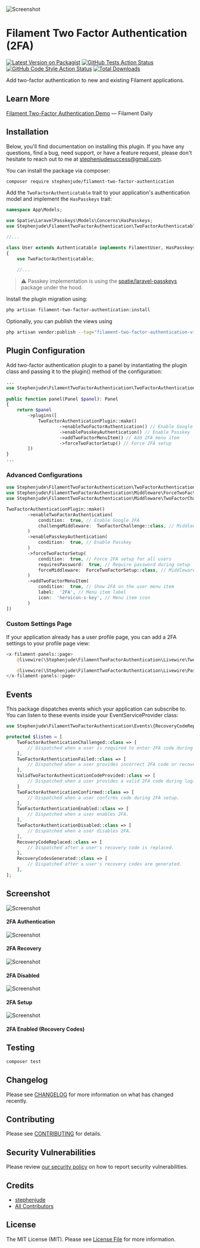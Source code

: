 ![Screenshot](https://raw.githubusercontent.com/stephenjude/filament-two-factor-authentication/main/art/banner.jpg)

# Filament Two Factor Authentication (2FA)

[![Latest Version on Packagist](https://img.shields.io/packagist/v/stephenjude/filament-two-factor-authentication.svg?style=flat-square)](https://packagist.org/packages/stephenjude/filament-two-factor-authentication)
[![GitHub Tests Action Status](https://img.shields.io/github/actions/workflow/status/stephenjude/filament-two-factor-authentication/run-tests.yml?branch=main&label=tests&style=flat-square)](https://github.com/stephenjude/filament-two-factor-authentication/actions?query=workflow%3Arun-tests+branch%3Amain)
[![GitHub Code Style Action Status](https://img.shields.io/github/actions/workflow/status/stephenjude/filament-two-factor-authentication/fix-php-code-style-issues.yml?branch=main&label=code%20style&style=flat-square)](https://github.com/stephenjude/filament-two-factor-authentication/actions?query=workflow%3A"Fix+PHP+code+styling"+branch%3Amain)
[![Total Downloads](https://img.shields.io/packagist/dt/stephenjude/filament-two-factor-authentication.svg?style=flat-square)](https://packagist.org/packages/stephenjude/filament-two-factor-authentication)

Add two-factor authentication to new and existing Filament applications.

## Learn More
[Filament Two-Factor Authentication Demo](https://www.youtube.com/watch?v=zLqKFsAmEaQ) — Filament Daily 

## Installation

Below, you'll find documentation on installing this plugin. If you have any questions, find a bug, need support, or have
a feature request, please don't hesitate to reach out to me at stephenjudesuccess@gmail.com.

You can install the package via composer:

```bash
composer require stephenjude/filament-two-factor-authentication
```

Add the `TwoFactorAuthenticatable` trait to your application's authentication model and implement the `HasPasskeys` trait:

```php
namespace App\Models;

use Spatie\LaravelPasskeys\Models\Concerns\HasPasskeys;
use Stephenjude\FilamentTwoFactorAuthentication\TwoFactorAuthenticatable;

//...

class User extends Authenticatable implements FilamentUser, HasPasskeys
{
    use TwoFactorAuthenticatable;
    
    //...

```
> ⚠️ Passkey implementation is using the [spatie/laravel-passkeys](https://github.com/spatie/laravel-passkeys) package under the hood.

Install the plugin migration using:
```bash
php artisan filament-two-factor-authentication:install
```

Optionally, you can publish the views using
```bash
php artisan vendor:publish --tag="filament-two-factor-authentication-views"
```

## Plugin Configuration
Add two-factor authentication plugin to a panel by instantiating the plugin class and passing it to the plugin() method of the configuration:

```php
...
use Stephenjude\FilamentTwoFactorAuthentication\TwoFactorAuthenticationPlugin;
 
public function panel(Panel $panel): Panel
{
    return $panel
        ->plugins([
            TwoFactorAuthenticationPlugin::make()
                    ->enableTwoFactorAuthentication() // Enable Google 2FA
                    ->enablePasskeyAuthentication() // Enable Passkey
                    ->addTwoFactorMenuItem() // Add 2FA menu item
                    ->forceTwoFactorSetup() // Force 2FA setup
        ])
}
...
```

### Advanced Configurations

```php
use Stephenjude\FilamentTwoFactorAuthentication\TwoFactorAuthenticationPlugin;
use Stephenjude\FilamentTwoFactorAuthentication\Middleware\ForceTwoFactorSetup;
use Stephenjude\FilamentTwoFactorAuthentication\Middleware\TwoFactorChallenge;

TwoFactorAuthenticationPlugin::make()
        ->enableTwoFactorAuthentication(
            condition:  true, // Enable Google 2FA 
            challengeMiddleware:  TwoFactorChallenge::class, // Middleware to challenge user with 2FA
        ) 
        ->enablePasskeyAuthentication(
            condition:  true, // Enable Passkey 
        ) 
        ->forceTwoFactorSetup(
            condition:  true, // Force 2FA setup for all users
            requiresPassword:  true, // Require password during setup
            forceMiddleware:  ForceTwoFactorSetup::class, // Middleware to enforce 2FA
        )
        ->addTwoFactorMenuItem(
            condition:  true, // Show 2FA on the user menu item
            label:  '2FA', // Menu item label   
            icon:  'heroicon-s-key', // Menu item icon
        )
])
```

### Custom Settings Page
If your application already has a user profile page, you can add a 2FA settings to your profile page view:

```php
<x-filament-panels::page>
    @livewire(\Stephenjude\FilamentTwoFactorAuthentication\Livewire\TwoFactorAuthentication::class)

    @livewire(\Stephenjude\FilamentTwoFactorAuthentication\Livewire\PasskeyAuthentication::class)
</x-filament-panels::page>
```
## Events
This package dispatches events which your application can subscribe to. You can listen to these events inside your EventServiceProvider class:

```php
use Stephenjude\FilamentTwoFactorAuthentication\Events\{RecoveryCodeReplaced,RecoveryCodesGenerated,TwoFactorAuthenticationChallenged,TwoFactorAuthenticationConfirmed,TwoFactorAuthenticationDisabled,TwoFactorAuthenticationEnabled,TwoFactorAuthenticationFailed,ValidTwoFactorAuthenticationCodeProvided};

protected $listen = [
    TwoFactorAuthenticationChallenged::class => [
        // Dispatched when a user is required to enter 2FA code during login.
    ],
    TwoFactorAuthenticationFailed::class => [
        // Dispatched when a user provides incorrect 2FA code or recovery code during login.
    ],
    ValidTwoFactorAuthenticationCodeProvided::class => [
        // Dispatched when a user provides a valid 2FA code during login.
    ]
    TwoFactorAuthenticationConfirmed::class => [
        // Dispatched when a user confirms code during 2FA setup.
    ],
    TwoFactorAuthenticationEnabled::class => [
        // Dispatched when a user enables 2FA.
    ],
    TwoFactorAuthenticationDisabled::class => [
        // Dispatched when a user disables 2FA.
    ],
    RecoveryCodeReplaced::class => [
        // Dispatched after a user's recovery code is replaced.
    ],
    RecoveryCodesGenerated::class => [
        // Dispatched after a user's recovery codes are generated.
    ],
];
```

## Screenshot
![Screenshot](https://raw.githubusercontent.com/stephenjude/filament-two-factor-authentication/main/art/1.jpeg)
#### 2FA Authentication

![Screenshot](https://raw.githubusercontent.com/stephenjude/filament-two-factor-authentication/main/art/2.jpeg)
#### 2FA Recovery

![Screenshot](https://raw.githubusercontent.com/stephenjude/filament-two-factor-authentication/main/art/3.jpeg)
#### 2FA Disabled

![Screenshot](https://raw.githubusercontent.com/stephenjude/filament-two-factor-authentication/main/art/5.png)
#### 2FA Setup 

![Screenshot](https://raw.githubusercontent.com/stephenjude/filament-two-factor-authentication/main/art/4.jpeg)
#### 2FA Enabled (Recovery Codes)


## Testing

```bash
composer test
```

## Changelog

Please see [CHANGELOG](CHANGELOG.md) for more information on what has changed recently.

## Contributing

Please see [CONTRIBUTING](.github/CONTRIBUTING.md) for details.

## Security Vulnerabilities

Please review [our security policy](../../security/policy) on how to report security vulnerabilities.

## Credits

- [stephenjude](https://github.com/stephenjude)
- [All Contributors](../../contributors)

## License

The MIT License (MIT). Please see [License File](LICENSE.md) for more information.
